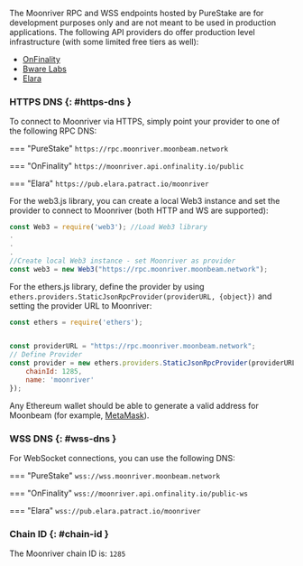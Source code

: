 
The Moonriver RPC and WSS endpoints hosted by PureStake are for development purposes only and are not meant to be used in production applications. The following API providers do offer production level infrastructure (with some limited free tiers as well):

- [OnFinality](https://onfinality.io/)
- [Bware Labs](https://bwarelabs.com/)
- [Elara](https://elara.patract.io/)

### HTTPS DNS {: #https-dns } 

To connect to Moonriver via HTTPS, simply point your provider to one of the following RPC DNS:

=== "PureStake"
    ```
    https://rpc.moonriver.moonbeam.network
    ```

=== "OnFinality"
    ```
    https://moonriver.api.onfinality.io/public
    ```

=== "Elara"
    ```
    https://pub.elara.patract.io/moonriver
    ```

For the web3.js library, you can create a local Web3 instance and set the provider to connect to Moonriver (both HTTP and WS are supported):

```js
const Web3 = require('web3'); //Load Web3 library
.
.
.
//Create local Web3 instance - set Moonriver as provider
const web3 = new Web3("https://rpc.moonriver.moonbeam.network"); 
```

For the ethers.js library, define the provider by using `ethers.providers.StaticJsonRpcProvider(providerURL, {object})` and setting the provider URL to Moonriver:

```js
const ethers = require('ethers');


const providerURL = "https://rpc.moonriver.moonbeam.network";
// Define Provider
const provider = new ethers.providers.StaticJsonRpcProvider(providerURL, {
    chainId: 1285,
    name: 'moonriver'
});
```

Any Ethereum wallet should be able to generate a valid address for Moonbeam (for example, [MetaMask](https://metamask.io/)).

### WSS DNS {: #wss-dns } 

For WebSocket connections, you can use the following DNS:

=== "PureStake"
    ```
    wss://wss.moonriver.moonbeam.network
    ```

=== "OnFinality"
    ```
    wss://moonriver.api.onfinality.io/public-ws
    ```

=== "Elara"
    ```
    wss://pub.elara.patract.io/moonriver
    ```

### Chain ID {: #chain-id } 

The Moonriver chain ID is: `1285`
